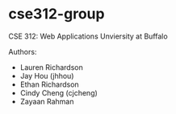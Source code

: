 # cse312-group

CSE 312: Web Applications
Unviersity at Buffalo

Authors:
- Lauren Richardson  
- Jay Hou (jhhou)
- Ethan Richardson
- Cindy Cheng (cjcheng)
- Zayaan Rahman
